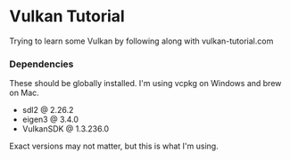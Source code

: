 Vulkan Tutorial
==================

Trying to learn some Vulkan by following along with vulkan-tutorial.com

### Dependencies

These should be globally installed. I'm using vcpkg on Windows and brew on Mac.

- sdl2 @ 2.26.2
- eigen3 @ 3.4.0
- VulkanSDK @ 1.3.236.0

Exact versions may not matter, but this is what I'm using.
